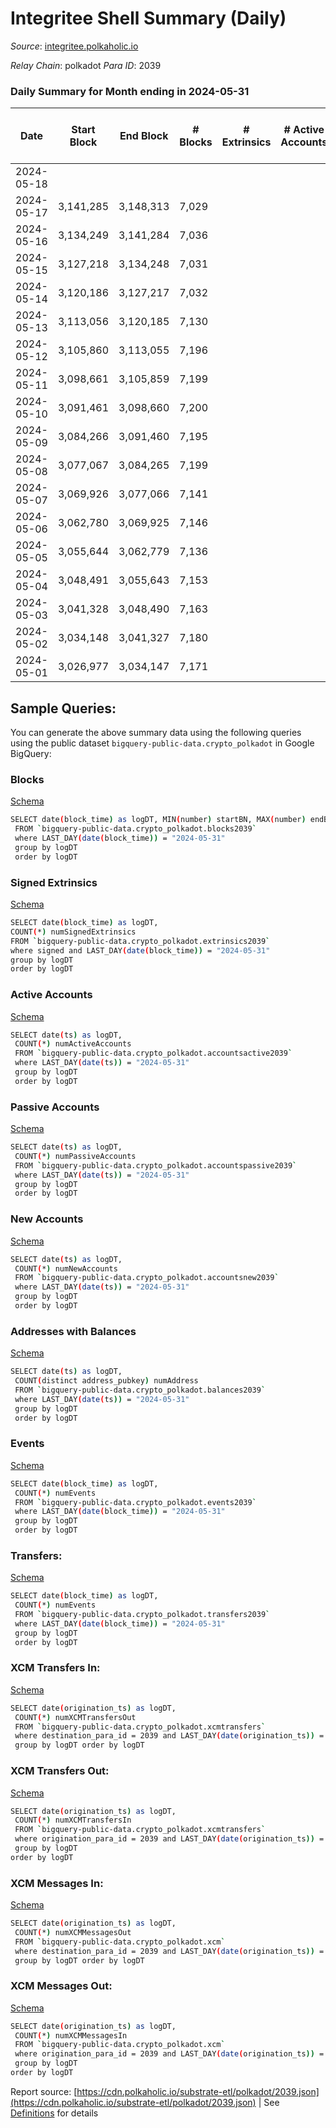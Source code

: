 # Integritee Shell Summary (Daily)

_Source_: [integritee.polkaholic.io](https://integritee.polkaholic.io)

*Relay Chain*: polkadot
*Para ID*: 2039



### Daily Summary for Month ending in 2024-05-31


| Date    | Start Block | End Block | # Blocks | # Extrinsics | # Active Accounts | # Passive Accounts | # New Accounts | # Addresses | # Events  | # Transfers ($USD) | # XCM Transfers In ($USD) | # XCM Transfers Out ($USD) | # XCM In | # XCM Out | Issues |
|---------|-------------|-----------|----------|--------------|-------------------|--------------------|----------------|-------------|-----------|--------------------|---------------------------|----------------------------|----------|-----------|--------|
| 2024-05-18 |  |  |  |  |  |  |  |  |  |   |   |   |  |  |  |
| 2024-05-17 | 3,141,285 | 3,148,313 | 7,029 |  |  |  |  |  | 14,058 |   |   |   |  |  |  |
| 2024-05-16 | 3,134,249 | 3,141,284 | 7,036 |  |  |  |  |  | 14,072 |   |   |   |  |  |  |
| 2024-05-15 | 3,127,218 | 3,134,248 | 7,031 |  |  |  |  |  | 14,062 |   |   |   |  |  |  |
| 2024-05-14 | 3,120,186 | 3,127,217 | 7,032 |  |  |  |  |  | 14,064 |   |   |   |  |  |  |
| 2024-05-13 | 3,113,056 | 3,120,185 | 7,130 |  |  |  |  |  | 14,260 |   |   |   |  |  |  |
| 2024-05-12 | 3,105,860 | 3,113,055 | 7,196 |  |  |  |  |  | 14,395 |   |   |   |  |  |  |
| 2024-05-11 | 3,098,661 | 3,105,859 | 7,199 |  |  |  |  |  | 14,398 |   |   |   |  |  |  |
| 2024-05-10 | 3,091,461 | 3,098,660 | 7,200 |  |  |  |  |  | 14,400 |   |   |   |  |  |  |
| 2024-05-09 | 3,084,266 | 3,091,460 | 7,195 |  |  |  |  |  | 14,390 |   |   |   |  |  |  |
| 2024-05-08 | 3,077,067 | 3,084,265 | 7,199 |  |  |  |  |  | 14,398 |   |   |   |  |  |  |
| 2024-05-07 | 3,069,926 | 3,077,066 | 7,141 |  |  |  |  |  | 14,282 |   |   |   |  |  |  |
| 2024-05-06 | 3,062,780 | 3,069,925 | 7,146 |  |  |  |  |  | 14,295 |   |   |   |  |  |  |
| 2024-05-05 | 3,055,644 | 3,062,779 | 7,136 |  |  |  |  |  | 14,272 |   |   |   |  |  |  |
| 2024-05-04 | 3,048,491 | 3,055,643 | 7,153 |  |  |  |  |  | 14,306 |   |   |   |  |  |  |
| 2024-05-03 | 3,041,328 | 3,048,490 | 7,163 |  |  |  |  |  | 14,326 |   |   |   |  |  |  |
| 2024-05-02 | 3,034,148 | 3,041,327 | 7,180 |  |  |  |  |  | 14,360 |   |   |   |  |  |  |
| 2024-05-01 | 3,026,977 | 3,034,147 | 7,171 |  |  |  |  |  | 14,342 |   |   |   |  |  |  |

## Sample Queries:
You can generate the above summary data using the following queries using the public dataset `bigquery-public-data.crypto_polkadot` in Google BigQuery:


### Blocks 

[Schema](https://github.com/colorfulnotion/substrate-etl/blob/main/schema/blocks.json)

```bash
SELECT date(block_time) as logDT, MIN(number) startBN, MAX(number) endBN, COUNT(*) numBlocks 
 FROM `bigquery-public-data.crypto_polkadot.blocks2039`  
 where LAST_DAY(date(block_time)) = "2024-05-31" 
 group by logDT 
 order by logDT
```

### Signed Extrinsics 

[Schema](https://github.com/colorfulnotion/substrate-etl/blob/main/schema/extrinsics.json)

```bash
SELECT date(block_time) as logDT, 
COUNT(*) numSignedExtrinsics 
FROM `bigquery-public-data.crypto_polkadot.extrinsics2039`  
where signed and LAST_DAY(date(block_time)) = "2024-05-31" 
group by logDT 
order by logDT
```

### Active Accounts 

[Schema](https://github.com/colorfulnotion/substrate-etl/blob/main/schema/accountsactive.json)

```bash
SELECT date(ts) as logDT, 
 COUNT(*) numActiveAccounts 
 FROM `bigquery-public-data.crypto_polkadot.accountsactive2039` 
 where LAST_DAY(date(ts)) = "2024-05-31" 
 group by logDT 
 order by logDT
```

### Passive Accounts 

[Schema](https://github.com/colorfulnotion/substrate-etl/blob/main/schema/accountspassive.json)

```bash
SELECT date(ts) as logDT, 
 COUNT(*) numPassiveAccounts 
 FROM `bigquery-public-data.crypto_polkadot.accountspassive2039` 
 where LAST_DAY(date(ts)) = "2024-05-31" 
 group by logDT 
 order by logDT
```

### New Accounts 

[Schema](https://github.com/colorfulnotion/substrate-etl/blob/main/schema/accountsnew.json)

```bash
SELECT date(ts) as logDT, 
 COUNT(*) numNewAccounts 
 FROM `bigquery-public-data.crypto_polkadot.accountsnew2039` 
 where LAST_DAY(date(ts)) = "2024-05-31" 
 group by logDT
 order by logDT
```

### Addresses with Balances 

[Schema](https://github.com/colorfulnotion/substrate-etl/blob/main/schema/balances.json)

```bash
SELECT date(ts) as logDT,
 COUNT(distinct address_pubkey) numAddress 
 FROM `bigquery-public-data.crypto_polkadot.balances2039` 
 where LAST_DAY(date(ts)) = "2024-05-31" 
 group by logDT 
 order by logDT
```

### Events 

[Schema](https://github.com/colorfulnotion/substrate-etl/blob/main/schema/events.json)

```bash
SELECT date(block_time) as logDT, 
 COUNT(*) numEvents 
 FROM `bigquery-public-data.crypto_polkadot.events2039` 
 where LAST_DAY(date(block_time)) = "2024-05-31" 
 group by logDT 
 order by logDT
```

### Transfers:

[Schema](https://github.com/colorfulnotion/substrate-etl/blob/main/schema/transfers.json)

```bash
SELECT date(block_time) as logDT, 
 COUNT(*) numEvents 
 FROM `bigquery-public-data.crypto_polkadot.transfers2039` 
 where LAST_DAY(date(block_time)) = "2024-05-31" 
 group by logDT 
 order by logDT
```

### XCM Transfers In: 

[Schema](https://github.com/colorfulnotion/substrate-etl/blob/main/schema/xcmtransfers.json)

```bash
SELECT date(origination_ts) as logDT, 
 COUNT(*) numXCMTransfersOut 
 FROM `bigquery-public-data.crypto_polkadot.xcmtransfers` 
 where destination_para_id = 2039 and LAST_DAY(date(origination_ts)) = "2024-05-31" 
 group by logDT order by logDT
```

### XCM Transfers Out: 

[Schema](https://github.com/colorfulnotion/substrate-etl/blob/main/schema/xcmtransfers.json)

```bash
SELECT date(origination_ts) as logDT, 
 COUNT(*) numXCMTransfersIn 
 FROM `bigquery-public-data.crypto_polkadot.xcmtransfers` 
 where origination_para_id = 2039 and LAST_DAY(date(origination_ts)) = "2024-05-31" 
 group by logDT 
order by logDT
```

### XCM Messages In: 

[Schema](https://github.com/colorfulnotion/substrate-etl/blob/main/schema/xcm.json)

```bash
SELECT date(origination_ts) as logDT, 
 COUNT(*) numXCMMessagesOut 
 FROM `bigquery-public-data.crypto_polkadot.xcm` 
 where destination_para_id = 2039 and LAST_DAY(date(origination_ts)) = "2024-05-31" 
 group by logDT order by logDT
```

### XCM Messages Out: 

[Schema](https://github.com/colorfulnotion/substrate-etl/blob/main/schema/xcm.json)

```bash
SELECT date(origination_ts) as logDT, 
 COUNT(*) numXCMMessagesIn 
 FROM `bigquery-public-data.crypto_polkadot.xcm` 
 where origination_para_id = 2039 and LAST_DAY(date(origination_ts)) = "2024-05-31" 
 group by logDT 
order by logDT
```


Report source: [https://cdn.polkaholic.io/substrate-etl/polkadot/2039.json](https://cdn.polkaholic.io/substrate-etl/polkadot/2039.json) | See [Definitions](/DEFINITIONS.md) for details
